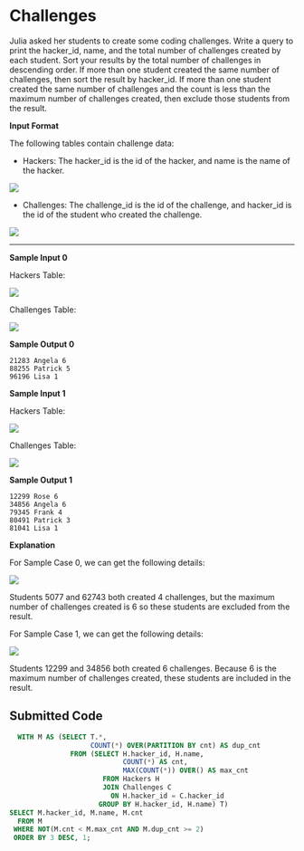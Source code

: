 # Challenges

Julia asked her students to create some coding challenges. Write a query to print the hacker_id, name, and the total number of challenges created by each student. Sort your results by the total number of challenges in descending order. If more than one student created the same number of challenges, then sort the result by hacker_id. If more than one student created the same number of challenges and the count is less than the maximum number of challenges created, then exclude those students from the result.

**Input Format**

The following tables contain challenge data:

* Hackers: The hacker_id is the id of the hacker, and name is the name of the hacker.

![](../src/1458522826-a9ddd28469-ScreenShot2016-03-21at6.40.27AM.png)

* Challenges: The challenge_id is the id of the challenge, and hacker_id is the id of the student who created the challenge.

![](../src/1458521079-549341d9ec-ScreenShot2016-03-21at6.07.03AM.png)

---

**Sample Input 0**

Hackers Table:

![](../src/1458521384-34c6866dae-ScreenShot2016-03-21at6.07.15AM.png)

Challenges Table:

![](../src/1458521410-befa8e1cd9-ScreenShot2016-03-21at6.07.25AM.png)

**Sample Output 0**

```
21283 Angela 6
88255 Patrick 5
96196 Lisa 1
```

**Sample Input 1**

Hackers Table:

![](../src/1458521469-87036deea3-ScreenShot2016-03-21at6.07.48AM.png)

Challenges Table:

![](../src/1458521490-358215cf0b-ScreenShot2016-03-21at6.07.58AM.png)

**Sample Output 1**

```
12299 Rose 6
34856 Angela 6
79345 Frank 4
80491 Patrick 3
81041 Lisa 1
```

**Explanation**

For Sample Case 0, we can get the following details:

![](../src/1458521677-fd04c384c0-ScreenShot2016-03-21at6.07.38AM.png)

Students $5077$ and $62743$ both created $4$ challenges, but the maximum number of challenges created is $6$ so these students are excluded from the result.

For Sample Case 1, we can get the following details:

![](../src/1458521836-24039e7523-ScreenShot2016-03-21at6.08.08AM.png)

Students $12299$ and $34856$ both created $6$ challenges. Because $6$ is the maximum number of challenges created, these students are included in the result.

## Submitted Code

```sql
  WITH M AS (SELECT T.*,
                    COUNT(*) OVER(PARTITION BY cnt) AS dup_cnt
               FROM (SELECT H.hacker_id, H.name,
                            COUNT(*) AS cnt,
                            MAX(COUNT(*)) OVER() AS max_cnt
                       FROM Hackers H
                       JOIN Challenges C
                         ON H.hacker_id = C.hacker_id
                      GROUP BY H.hacker_id, H.name) T)
SELECT M.hacker_id, M.name, M.cnt
  FROM M
 WHERE NOT(M.cnt < M.max_cnt AND M.dup_cnt >= 2)
 ORDER BY 3 DESC, 1;
```
